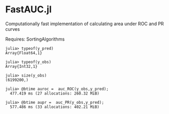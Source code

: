 # FastAUC.jl

Computationally fast implementation of calculating area under ROC and PR curves

Requires: SortingAlgorithms

```
julia> typeof(y_pred)
Array{Float64,1}

julia> typeof(y_obs)
Array{Int32,1}

julia> size(y_obs)
(6199200,)

julia> @btime auroc =  auc_ROC(y_obs,y_pred);
  477.419 ms (27 allocations: 260.32 MiB)

julia> @btime aupr =  auc_PR(y_obs,y_pred);
  577.486 ms (33 allocations: 402.21 MiB)
  
```
